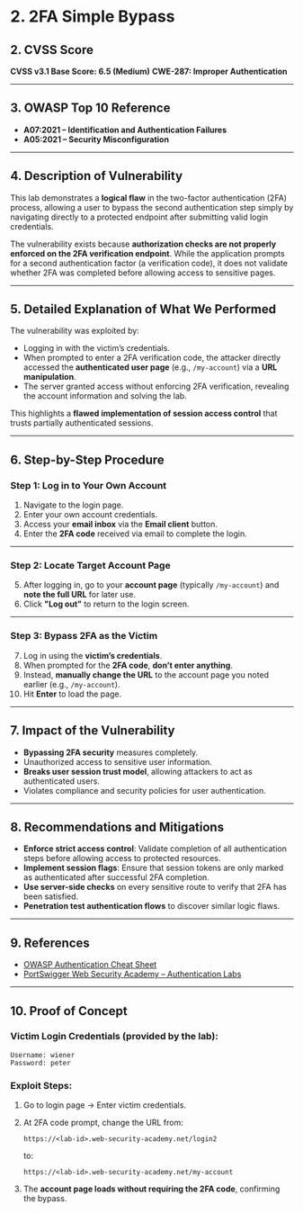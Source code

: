 
# 2. 2FA Simple Bypass

## 2. CVSS Score

**CVSS v3.1 Base Score: 6.5 (Medium)**
**CWE-287: Improper Authentication**

---

## 3. OWASP Top 10 Reference

* **A07:2021 – Identification and Authentication Failures**
* **A05:2021 – Security Misconfiguration**

---

## 4. Description of Vulnerability

This lab demonstrates a **logical flaw** in the two-factor authentication (2FA) process, allowing a user to bypass the second authentication step simply by navigating directly to a protected endpoint after submitting valid login credentials.

The vulnerability exists because **authorization checks are not properly enforced on the 2FA verification endpoint**. While the application prompts for a second authentication factor (a verification code), it does not validate whether 2FA was completed before allowing access to sensitive pages.

---

## 5. Detailed Explanation of What We Performed

The vulnerability was exploited by:

* Logging in with the victim’s credentials.
* When prompted to enter a 2FA verification code, the attacker directly accessed the **authenticated user page** (e.g., `/my-account`) via a **URL manipulation**.
* The server granted access without enforcing 2FA verification, revealing the account information and solving the lab.

This highlights a **flawed implementation of session access control** that trusts partially authenticated sessions.

---

## 6. Step-by-Step Procedure

### Step 1: Log in to Your Own Account

1. Navigate to the login page.
2. Enter your own account credentials.
3. Access your **email inbox** via the **Email client** button.
4. Enter the **2FA code** received via email to complete the login.

---

### Step 2: Locate Target Account Page

5. After logging in, go to your **account page** (typically `/my-account`) and **note the full URL** for later use.
6. Click **"Log out"** to return to the login screen.

---

### Step 3: Bypass 2FA as the Victim

7. Log in using the **victim’s credentials**.
8. When prompted for the **2FA code**, **don’t enter anything**.
9. Instead, **manually change the URL** to the account page you noted earlier (e.g., `/my-account`).
10. Hit **Enter** to load the page.

---

## 7. Impact of the Vulnerability

* **Bypassing 2FA security** measures completely.
* Unauthorized access to sensitive user information.
* **Breaks user session trust model**, allowing attackers to act as authenticated users.
* Violates compliance and security policies for user authentication.

---

## 8. Recommendations and Mitigations

* **Enforce strict access control**: Validate completion of all authentication steps before allowing access to protected resources.
* **Implement session flags**: Ensure that session tokens are only marked as authenticated after successful 2FA completion.
* **Use server-side checks** on every sensitive route to verify that 2FA has been satisfied.
* **Penetration test authentication flows** to discover similar logic flaws.

---

## 9. References

* [OWASP Authentication Cheat Sheet](https://cheatsheetseries.owasp.org/cheatsheets/Authentication_Cheat_Sheet.html)
* [PortSwigger Web Security Academy – Authentication Labs](https://portswigger.net/web-security/authentication)

---

## 10. Proof of Concept

### Victim Login Credentials (provided by the lab):

```
Username: wiener  
Password: peter
```

### Exploit Steps:

1. Go to login page → Enter victim credentials.
2. At 2FA code prompt, change the URL from:

   ```
   https://<lab-id>.web-security-academy.net/login2
   ```

   to:

   ```
   https://<lab-id>.web-security-academy.net/my-account
   ```
3. The **account page loads without requiring the 2FA code**, confirming the bypass.

